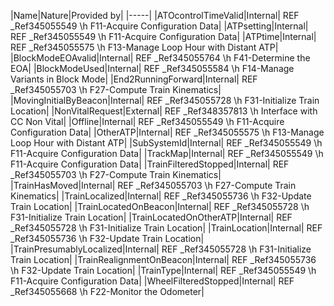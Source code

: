 ﻿

|Name|Nature|Provided by|
|-----|
|ATOcontrolTimeValid|Internal| REF _Ref345055549 \h F11-Acquire Configuration Data|
|ATPsetting|Internal| REF _Ref345055549 \h F11-Acquire Configuration Data|
|ATPtime|Internal| REF _Ref345055575 \h F13-Manage Loop Hour with Distant ATP|
|BlockModeEOAvalid|Internal| REF _Ref345055764 \h F41-Determine the EOA|
|BlockModeUsed|Internal| REF _Ref345055584 \h F14-Manage Variants in Block Mode|
|End2RunningForward|Internal| REF _Ref345055703 \h F27-Compute Train Kinematics|
|MovingInitialByBeacon|Internal| REF _Ref345055728 \h F31-Initialize Train Location|
|NonVitalRequest|External| REF _Ref348357813 \h Interface with CC Non Vital|
|Offline|Internal| REF _Ref345055549 \h F11-Acquire Configuration Data|
|OtherATP|Internal| REF _Ref345055575 \h F13-Manage Loop Hour with Distant ATP|
|SubSystemId|Internal| REF _Ref345055549 \h F11-Acquire Configuration Data|
|TrackMap|Internal| REF _Ref345055549 \h F11-Acquire Configuration Data|
|TrainFilteredStopped|Internal| REF _Ref345055703 \h F27-Compute Train Kinematics|
|TrainHasMoved|Internal| REF _Ref345055703 \h F27-Compute Train Kinematics|
|TrainLocalized|Internal| REF _Ref345055736 \h F32-Update Train Location|
|TrainLocatedOnBeacon|Internal| REF _Ref345055728 \h F31-Initialize Train Location|
|TrainLocatedOnOtherATP|Internal| REF _Ref345055728 \h F31-Initialize Train Location|
|TrainLocation|Internal| REF _Ref345055736 \h F32-Update Train Location|
|TrainPresumablyLocalized|Internal| REF _Ref345055728 \h F31-Initialize Train Location|
|TrainRealignmentOnBeacon|Internal| REF _Ref345055736 \h F32-Update Train Location|
|TrainType|Internal| REF _Ref345055549 \h F11-Acquire Configuration Data|
|WheelFilteredStopped|Internal| REF _Ref345055668 \h F22-Monitor the Odometer|

